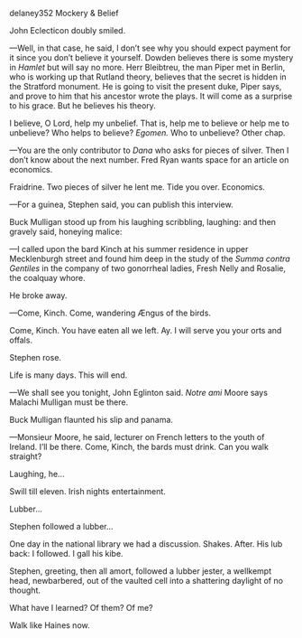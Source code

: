 delaney352 Mockery & Belief

John Eclecticon doubly smiled.

—Well, in that case, he said, I don’t see why you should expect payment
for it since you don’t believe it yourself. Dowden believes there is
some mystery in *Hamlet* but will say no more. Herr Bleibtreu, the man
Piper met in Berlin, who is working up that Rutland theory, believes
that the secret is hidden in the Stratford monument. He is going to
visit the present duke, Piper says, and prove to him that his ancestor
wrote the plays. It will come as a surprise to his grace. But he
believes his theory.

I believe, O Lord, help my unbelief. That is, help me to believe or help
me to unbelieve? Who helps to believe? *Egomen.* Who to unbelieve? Other
chap.

—You are the only contributor to *Dana* who asks for pieces of silver.
Then I don’t know about the next number. Fred Ryan wants space for an
article on economics.

Fraidrine. Two pieces of silver he lent me. Tide you over. Economics.

—For a guinea, Stephen said, you can publish this interview.

Buck Mulligan stood up from his laughing scribbling, laughing: and then
gravely said, honeying malice:

—I called upon the bard Kinch at his summer residence in upper
Mecklenburgh street and found him deep in the study of the *Summa contra
Gentiles* in the company of two gonorrheal ladies, Fresh Nelly and
Rosalie, the coalquay whore.

He broke away.

—Come, Kinch. Come, wandering Ængus of the birds.

Come, Kinch. You have eaten all we left. Ay. I will serve you your orts
and offals.

Stephen rose.

Life is many days. This will end.

—We shall see you tonight, John Eglinton said. *Notre ami* Moore says
Malachi Mulligan must be there.

Buck Mulligan flaunted his slip and panama.

—Monsieur Moore, he said, lecturer on French letters to the youth of
Ireland. I’ll be there. Come, Kinch, the bards must drink. Can you walk
straight?

Laughing, he...

Swill till eleven. Irish nights entertainment.

Lubber...

Stephen followed a lubber...

One day in the national library we had a discussion. Shakes. After. His
lub back: I followed. I gall his kibe.

Stephen, greeting, then all amort, followed a lubber jester, a wellkempt
head, newbarbered, out of the vaulted cell into a shattering daylight of
no thought.

What have I learned? Of them? Of me?

Walk like Haines now.

